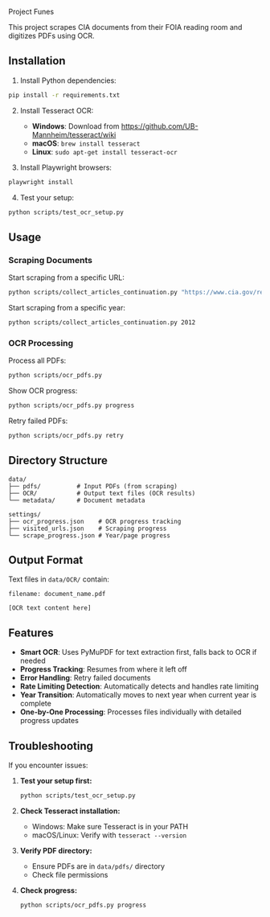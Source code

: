 Project Funes

This project scrapes CIA documents from their FOIA reading room and digitizes PDFs using OCR.

## Installation

1. Install Python dependencies:
```bash
pip install -r requirements.txt
```

2. Install Tesseract OCR:
   - **Windows**: Download from https://github.com/UB-Mannheim/tesseract/wiki
   - **macOS**: `brew install tesseract`
   - **Linux**: `sudo apt-get install tesseract-ocr`

3. Install Playwright browsers:
```bash
playwright install
```

4. Test your setup:
```bash
python scripts/test_ocr_setup.py
```

## Usage

### Scraping Documents

Start scraping from a specific URL:
```bash
python scripts/collect_articles_continuation.py "https://www.cia.gov/readingroom/search/site?page=173&f%5B0%5D=ds_created%3A%5B2012-01-01T00%3A00%3A00Z%20TO%202013-01-01T00%3A00%3A00Z%5D"
```

Start scraping from a specific year:
```bash
python scripts/collect_articles_continuation.py 2012
```

### OCR Processing

Process all PDFs:
```bash
python scripts/ocr_pdfs.py
```

Show OCR progress:
```bash
python scripts/ocr_pdfs.py progress
```

Retry failed PDFs:
```bash
python scripts/ocr_pdfs.py retry
```

## Directory Structure

```
data/
├── pdfs/          # Input PDFs (from scraping)
├── OCR/           # Output text files (OCR results)
└── metadata/      # Document metadata

settings/
├── ocr_progress.json    # OCR progress tracking
├── visited_urls.json    # Scraping progress
└── scrape_progress.json # Year/page progress
```

## Output Format

Text files in `data/OCR/` contain:
```
filename: document_name.pdf

[OCR text content here]
```

## Features

- **Smart OCR**: Uses PyMuPDF for text extraction first, falls back to OCR if needed
- **Progress Tracking**: Resumes from where it left off
- **Error Handling**: Retry failed documents
- **Rate Limiting Detection**: Automatically detects and handles rate limiting
- **Year Transition**: Automatically moves to next year when current year is complete
- **One-by-One Processing**: Processes files individually with detailed progress updates

## Troubleshooting

If you encounter issues:

1. **Test your setup first:**
   ```bash
   python scripts/test_ocr_setup.py
   ```

2. **Check Tesseract installation:**
   - Windows: Make sure Tesseract is in your PATH
   - macOS/Linux: Verify with `tesseract --version`

3. **Verify PDF directory:**
   - Ensure PDFs are in `data/pdfs/` directory
   - Check file permissions

4. **Check progress:**
   ```bash
   python scripts/ocr_pdfs.py progress
   ``` 